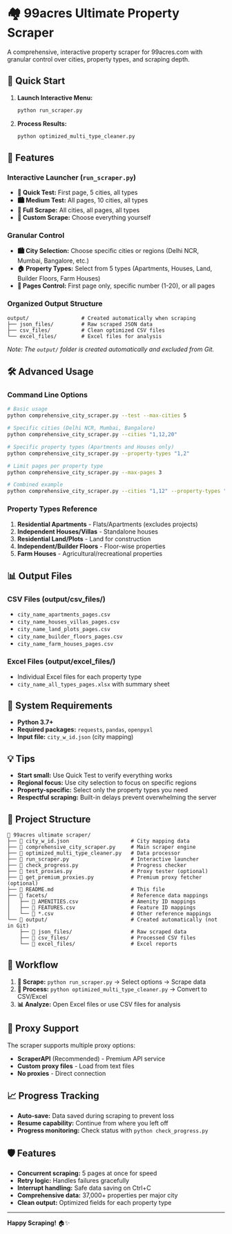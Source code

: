 # 🏘️ 99acres Ultimate Property Scraper

A comprehensive, interactive property scraper for 99acres.com with granular control over cities, property types, and scraping depth.

## 🚀 Quick Start

1. **Launch Interactive Menu:**
   ```bash
   python run_scraper.py
   ```

2. **Process Results:**
   ```bash
   python optimized_multi_type_cleaner.py
   ```

## 🎯 Features

### **Interactive Launcher (`run_scraper.py`)**
- **🧪 Quick Test:** First page, 5 cities, all types
- **🏙️ Medium Test:** All pages, 10 cities, all types  
- **🌟 Full Scrape:** All cities, all pages, all types
- **🎯 Custom Scrape:** Choose everything yourself

### **Granular Control**
- **🏙️ City Selection:** Choose specific cities or regions (Delhi NCR, Mumbai, Bangalore, etc.)
- **🏠 Property Types:** Select from 5 types (Apartments, Houses, Land, Builder Floors, Farm Houses)
- **📄 Pages Control:** First page only, specific number (1-20), or all pages

### **Organized Output Structure**
```
output/                 # Created automatically when scraping
├── json_files/         # Raw scraped JSON data
├── csv_files/          # Clean optimized CSV files
└── excel_files/        # Excel files for analysis
```
*Note: The `output/` folder is created automatically and excluded from Git.*

## 🛠️ Advanced Usage

### **Command Line Options**
```bash
# Basic usage
python comprehensive_city_scraper.py --test --max-cities 5

# Specific cities (Delhi NCR, Mumbai, Bangalore)  
python comprehensive_city_scraper.py --cities "1,12,20"

# Specific property types (Apartments and Houses only)
python comprehensive_city_scraper.py --property-types "1,2"

# Limit pages per property type
python comprehensive_city_scraper.py --max-pages 3

# Combined example
python comprehensive_city_scraper.py --cities "1,12" --property-types "1,2,4" --max-pages 5
```

### **Property Types Reference**
1. **Residential Apartments** - Flats/Apartments (excludes projects)
2. **Independent Houses/Villas** - Standalone houses
3. **Residential Land/Plots** - Land for construction
4. **Independent/Builder Floors** - Floor-wise properties
5. **Farm Houses** - Agricultural/recreational properties

## 📊 Output Files

### **CSV Files (output/csv_files/)**
- `city_name_apartments_pages.csv`
- `city_name_houses_villas_pages.csv`
- `city_name_land_plots_pages.csv`
- `city_name_builder_floors_pages.csv`
- `city_name_farm_houses_pages.csv`

### **Excel Files (output/excel_files/)**
- Individual Excel files for each property type
- `city_name_all_types_pages.xlsx` with summary sheet

## 🔧 System Requirements

- **Python 3.7+**
- **Required packages:** `requests`, `pandas`, `openpyxl`
- **Input file:** `city_w_id.json` (city mapping)

## 💡 Tips

- **Start small:** Use Quick Test to verify everything works
- **Regional focus:** Use city selection to focus on specific regions
- **Property-specific:** Select only the property types you need
- **Respectful scraping:** Built-in delays prevent overwhelming the server

## 📁 Project Structure

```
📁 99acres ultimate scraper/
├── 📄 city_w_id.json                    # City mapping data
├── 📄 comprehensive_city_scraper.py     # Main scraper engine
├── 📄 optimized_multi_type_cleaner.py   # Data processor  
├── 📄 run_scraper.py                    # Interactive launcher
├── 📄 check_progress.py                 # Progress checker
├── 📄 test_proxies.py                   # Proxy tester (optional)
├── 📄 get_premium_proxies.py            # Premium proxy fetcher (optional)
├── 📄 README.md                         # This file
├── 📁 facets/                           # Reference data mappings
│   ├── 📄 AMENITIES.csv                 # Amenity ID mappings
│   ├── 📄 FEATURES.csv                  # Feature ID mappings
│   └── 📄 *.csv                         # Other reference mappings
└── 📁 output/                           # Created automatically (not in Git)
    ├── 📁 json_files/                   # Raw scraped data
    ├── 📁 csv_files/                    # Processed CSV files
    └── 📁 excel_files/                  # Excel reports
```

## 🎯 Workflow

1. **🚀 Scrape:** `python run_scraper.py` → Select options → Scrape data
2. **🔧 Process:** `python optimized_multi_type_cleaner.py` → Convert to CSV/Excel
3. **📊 Analyze:** Open Excel files or use CSV files for analysis

## 🔄 Proxy Support

The scraper supports multiple proxy options:
- **ScraperAPI** (Recommended) - Premium API service
- **Custom proxy files** - Load from text files
- **No proxies** - Direct connection

## 📈 Progress Tracking

- **Auto-save:** Data saved during scraping to prevent loss
- **Resume capability:** Continue from where you left off
- **Progress monitoring:** Check status with `python check_progress.py`

## 🛡️ Features

- **Concurrent scraping:** 5 pages at once for speed
- **Retry logic:** Handles failures gracefully
- **Interrupt handling:** Safe data saving on Ctrl+C
- **Comprehensive data:** 37,000+ properties per major city
- **Clean output:** Optimized fields for each property type

---

**Happy Scraping!** 🏠✨